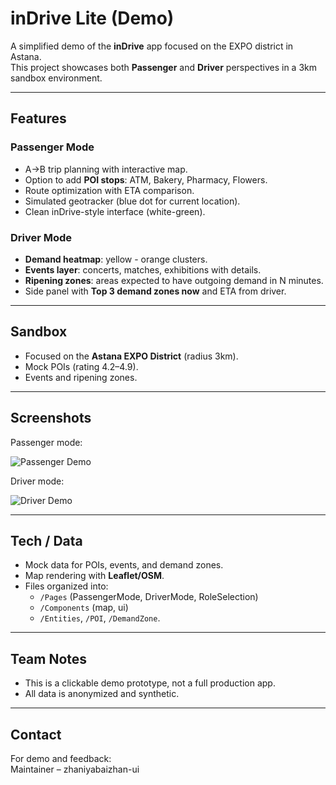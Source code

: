 # inDrive Lite (Demo)

A simplified demo of the **inDrive** app focused on the EXPO district in Astana.  
This project showcases both **Passenger** and **Driver** perspectives in a 3km sandbox environment.

---

## Features

### Passenger Mode
- A→B trip planning with interactive map.
- Option to add **POI stops**: ATM, Bakery, Pharmacy, Flowers.
- Route optimization with ETA comparison.
- Simulated geotracker (blue dot for current location).
- Clean inDrive-style interface (white-green).

### Driver Mode
- **Demand heatmap**: yellow - orange clusters.
- **Events layer**: concerts, matches, exhibitions with details.
- **Ripening zones**: areas expected to have outgoing demand in N minutes.
- Side panel with **Top 3 demand zones now** and ETA from driver.

---

## Sandbox
- Focused on the **Astana EXPO District** (radius 3km).
- Mock POIs (rating 4.2–4.9).
- Events and ripening zones.

---

## Screenshots
Passenger mode:

![Passenger Demo](screenshots/passenger.mode)

Driver mode:

![Driver Demo](screenshots/driver.mode)

---

## Tech / Data
- Mock data for POIs, events, and demand zones.
- Map rendering with **Leaflet/OSM**.
- Files organized into:  
  - `/Pages` (PassengerMode, DriverMode, RoleSelection)  
  - `/Components` (map, ui)  
  - `/Entities`, `/POI`, `/DemandZone`.

---

## Team Notes
- This is a clickable demo prototype, not a full production app.
- All data is anonymized and synthetic.

---

## Contact
For demo and feedback:  
Maintainer – zhaniyabaizhan-ui  

